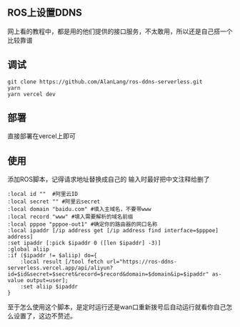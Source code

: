 ## ROS上设置DDNS
网上看的教程中，都是用的他们提供的接口服务，不太敢用，所以还是自己搭一个比较靠谱

## 调试
```
git clone https://github.com/AlanLang/ros-ddns-serverless.git
yarn
yarn vercel dev
```

## 部署
直接部署在vercel上即可

## 使用
添加ROS脚本，记得请求地址替换成自己的
输入时最好把中文注释给删了
```
:local id ""  #阿里云ID
:local secret "" #阿里云secret
:local domain "baidu.com" #填入主域名，不要带www
:local record "www" #填入需要解析的域名前缀 
:local pppoe "pppoe-out1" #确定你的路由器的网口名称
:local ipaddr [/ip address get [/ip address find interface=$pppoe] address]
:set ipaddr [:pick $ipaddr 0 ([len $ipaddr] -3)]
:global aliip
:if ($ipaddr != $aliip) do={
    :local result [/tool fetch url="https://ros-ddns-serverless.vercel.app/api/aliyun?id=$id&secret=$secret&record=$record&domain=$domain&ip=$ipaddr" as-value output=user];
    :set aliip $ipaddr
}
```
至于怎么使用这个脚本，是定时运行还是wan口重新拨号后自动运行就看你自己怎么设置了，这边不赘述。
